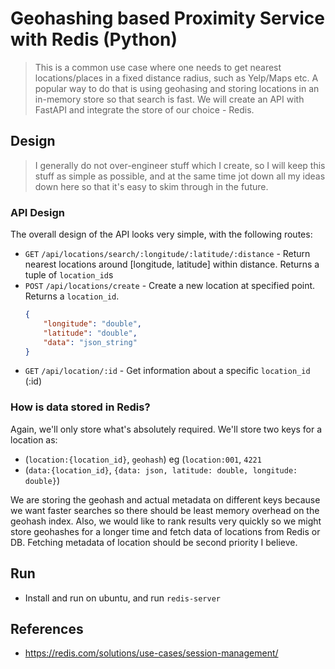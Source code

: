 # Geohashing based Proximity Service with Redis (Python)
> This is a common use case where one needs to get nearest locations/places in a fixed distance radius, such as 
> Yelp/Maps etc. A popular way to do that is using geohasing and storing locations in an in-memory store so that 
> search is fast. We will create an API with FastAPI and integrate the store of our choice - Redis.

## Design
> I generally do not over-engineer stuff which I create, so I will keep this stuff as simple as possible, and at the same time jot down all my ideas down here so that it's easy to skim through in the future.

### API Design
The overall design of the API looks very simple, with the following routes:
* `GET` `/api/locations/search/:longitude/:latitude/:distance` - Return nearest locations around [longitude, latitude] within distance. Returns a tuple of `location_id`s
* `POST` `/api/locations/create` - Create a new location at specified point. Returns a `location_id`.
    ```json
    {
        "longitude": "double",
        "latitude": "double",
        "data": "json_string"
    }
    ```
* `GET` `/api/location/:id` - Get information about a specific `location_id` (:id)

### How is data stored in Redis?
Again, we'll only store what's absolutely required. We'll store two keys for a location as:
* (`location:{location_id}`, `geohash`) eg (`location:001`, `4221`
* (`data:{location_id}`, `{data: json, latitude: double, longitude: double}`)

We are storing the geohash and actual metadata on different keys because we want faster searches so there should be
least memory overhead on the geohash index. Also, we would like to rank results very quickly so we might store
geohashes for a longer time and fetch data of locations from Redis or DB. Fetching metadata of location should be
second priority I believe.

## Run
+ Install and run on ubuntu, and run `redis-server`

## References
+ https://redis.com/solutions/use-cases/session-management/
